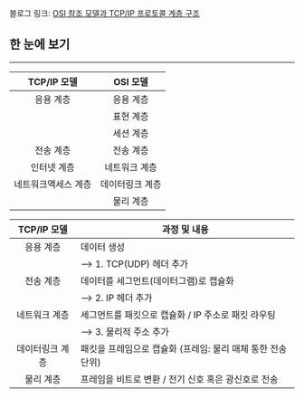 블로그 링크: [OSI 참조 모델과 TCP/IP 프로토콜 계층 구조](https://choisunmi00.github.io/deploy/posts/tcpip/)

## 한 눈에 보기

---

|     TCP/IP 모델     |    OSI 모델     |
| :-----------------: | :-------------: |
|      응용 계층      |    응용 계층    |
|                     |    표현 계층    |
|                     |    세션 계층    |
|      전송 계층      |    전송 계층    |
|     인터넷 계층     |  네트워크 계층  |
| 네트워크액세스 계층 | 데이터링크 계층 |
|                     |    물리 계층    |

|   TCP/IP 모델   | 과정 및 내용                                                |
| :-------------: | ----------------------------------------------------------- |
|    응용 계층    | 데이터 생성                                                 |
|                 | ⟶ 1. TCP(UDP) 헤더 추가                                     |
|    전송 계층    | 데이터를 세그먼트(데이터그램)로 캡슐화                      |
|                 | ⟶ 2. IP 헤더 추가                                           |
|  네트워크 계층  | 세그먼트를 패킷으로 캡슐화 / IP 주소로 패킷 라우팅          |
|                 | ⟶ 3. 물리적 주소 추가                                       |
| 데이터링크 계층 | 패킷을 프레임으로 캡슐화 (프레임: 물리 매체 통한 전송 단위) |
|    물리 계층    | 프레임을 비트로 변환 / 전기 신호 혹은 광신호로 전송         |
